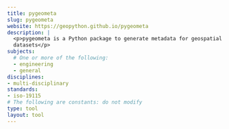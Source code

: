 ```yaml
---
title: pygeometa
slug: pygeometa
website: https://geopython.github.io/pygeometa
description: |
  <p>pygeometa is a Python package to generate metadata for geospatial
  datasets</p>
subjects:
  # One or more of the following:
  - engineering
  - general
disciplines:
- multi-disciplinary
standards:
- iso-19115
# The following are constants: do not modify
type: tool
layout: tool
---
```

